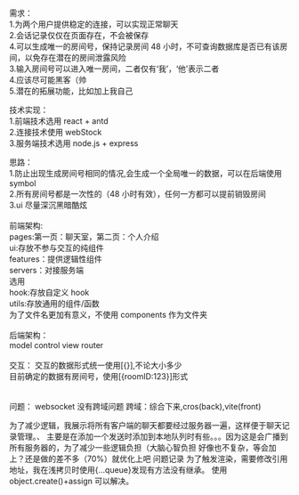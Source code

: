 需求：<br/> 1.为两个用户提供稳定的连接，可以实现正常聊天<br/> 2.会话记录仅仅在页面存在，不会被保存 <br/>4.可以生成唯一的房间号，保持记录房间 48 小时，不可查询数据库是否已有该房间，以免存在潜在的房间泄露风险 <br/>3.输入房间号可以进入唯一房间，二者仅有‘我’，‘他’表示二者 <br/>4.应该尽可能黑客（帅 <br/>5.潜在的拓展功能，比如加上我自己

技术实现： <br/>1.前端技术选用 react + antd <br/>2.连接技术使用 webStock <br/>3.服务端技术选用 node.js + express

思路：
<br/>1.防止出现生成房间号相同的情况,会生成一个全局唯一的数据，可以在后端使用 symbol <br/>2.所有房间号都是一次性的（48 小时有效），任何一方都可以提前销毁房间
<br/>3.ui 尽量深沉黑暗酷炫
<br/>
<br/>
前端架构:<br/>
pages:第一页：聊天室，第二页：个人介绍<br/>
ui:存放不参与交互的纯组件<br/>
features：提供逻辑性组件<br/>
servers：对接服务端<br/>
选用<br/>
hook:存放自定义 hook<br/>
utils:存放通用的组件/函数<br/>
为了文件名更加有意义，不使用 components 作为文件夹<br/>
<br/>
后端架构：<br/>
model
control
view
router
<br/>
<br/>
交互：
交互的数据形式统一使用[{}],不论大小多少<br/>
目前确定的数据有房间号，使用[{roomID:123}]形式<br/>
<br/>
<br/>
问题：
websocket 没有跨域问题
跨域：综合下来,cros(back),vite(front)

<!--  -->

为了减少逻辑，我展示将所有客户端的聊天都要经过服务器一遍，这样便于聊天记录管理。、
主要是在添加一个发送时添加到本地队列时有些。。。因为这是会广播到所有服务器的，为了减少一些逻辑负担（大脑心智负担
好像也不复杂，等会加上？还是做的差不多（70%）就优化上吧
问题记录
为了触发渲染，需要修改引用地址，我在浅拷贝时使用{...queue}发现有方法没有继承。
使用 object.create()+assign 可以解决。
